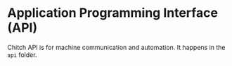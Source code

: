 # Application Programming Interface (API)

Chitch API is for machine communication and automation. It happens in the `api` folder.
